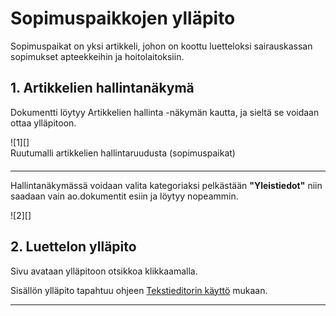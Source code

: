 # Sopimuspaikkojen ylläpito

Sopimuspaikat on yksi artikkeli, johon on koottu luetteloksi sairauskassan sopimukset
apteekkeihin ja hoitolaitoksiin.


## 1. Artikkelien hallintanäkymä

Dokumentti löytyy Artikkelien hallinta -näkymän kautta, ja sieltä se voidaan ottaa ylläpitoon.

<figure class="fig-n border" style="margin:0 0 20px 0">
![1][]
<figcaption>Ruutumalli artikkelien hallintaruudusta (sopimuspaikat)</figcaption>
</figure>

----

Hallintanäkymässä voidaan valita kategoriaksi pelkästään __"Yleistiedot"__ niin
saadaan vain ao.dokumentit esiin ja löytyy nopeammin.

<figure class="fig-n border" style="margin:0 0 20px 0">
![2][]
</figure>




## 2. Luettelon ylläpito

Sivu avataan ylläpitoon otsikkoa klikkaamalla.

Sisällön ylläpito tapahtuu ohjeen [Tekstieditorin käyttö][10] mukaan.


----

[1]: kuvat/kuva163.png "Ruutumalli"
[2]: kuvat/kuva164.png "Ruutumalli"
[10]: pages/tekstieditorin-kaytto.md
